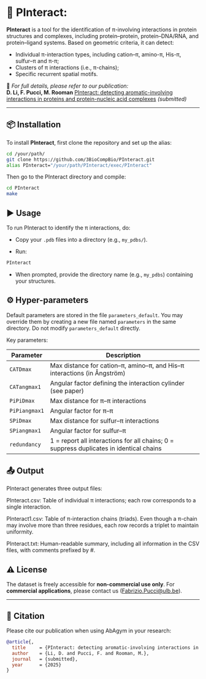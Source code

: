 
# 🧬 PInteract: 

**PInteract** is a tool for the identification of π-involving interactions in protein structures and complexes, including protein–protein, protein–DNA/RNA, and protein–ligand systems. Based on geometric criteria, it can detect:
- Individual π-interaction types, including cation–π, amino-π, His-π, sulfur–π and π-π;
- Clusters of π interactions (i.e., π-chains);
- Specific recurrent spatial motifs.


📄 _For full details, please refer to our publication:_  
**D. Li, F. Pucci, M. Rooman** [PInteract: detecting aromatic-involving interactions in proteins and protein-nucleic acid complexes](https://www.google.com/) _(submitted)_

---

## 📦 Installation

To install **PInteract**, first clone the repository and set up the alias:

```bash
cd /your/path/
git clone https://github.com/3BioCompBio/PInteract.git 
alias PInteract="/your/path/PInteract/exec/PInteract"
```

Then go to the PInteract directory and compile:

```bash
cd PInteract
make
```

## ▶️ Usage

To run PInteract to identify the π interactions, do:

* Copy your `.pdb` files into a directory (e.g., `my_pdbs/`).

* Run:
```bash
PInteract
```

* When prompted, provide the directory name (e.g., `my_pdbs`) containing your structures.

## ⚙️ Hyper-parameters
Default parameters are stored in the file `parameters_default`. You may override them by creating a new file named `parameters` in the same directory. Do not modify `parameters_default` directly.

Key parameters:

| Parameter     | Description                                                                                |
| ------------- | ------------------------------------------------------------------------------------------ |
| `CATDmax`     | Max distance for cation–π, amino–π, and His–π interactions (in Ångström) |
| `CATangmax1`  | Angular factor defining the interaction cylinder (see paper)                               |
| `PiPiDmax`    | Max distance for π–π interactions                                              |
| `PiPiangmax1` | Angular factor for π–π                                                         |
| `SPiDmax`     | Max distance for sulfur–π interactions                                               |
| `SPiangmax1`  | Angular factor for sulfur–π                                                          |
| `redundancy`  | 1 = report all interactions for all chains; 0 = suppress duplicates in identical chains    |

## 📤 Output
PInteract generates three output files:

PInteract.csv: Table of individual π interactions; each row corresponds to a single interaction.

PInteract1.csv: Table of π-interaction chains (triads). Even though a π-chain may involve more than three residues, each row records a triplet to maintain uniformity.

PInteract.txt: Human-readable summary, including all information in the CSV files, with comments prefixed by \#.


## ⚠️ License

The dataset is freely accessible for **non-commercial use only**. For **commercial applications**, please contact us (Fabrizio.Pucci@ulb.be).

---

## 🔗 Citation

Please cite our publication when using AbAgym in your research:

```bibtex
@article{,
  title     = {PInteract: detecting aromatic-involving interactions in proteins and protein-nucleic acid complexes},
  author    = {Li, D. and Pucci, F. and Rooman, M.},
  journal   = {submitted},
  year      = {2025}
}
